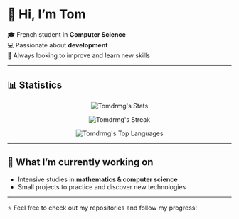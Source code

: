 # 👋 Hi, I’m Tom  

🎓 French student in **Computer Science**  
💻 Passionate about **development**  
🚀 Always looking to improve and learn new skills  

---

## 📊 Statistics  

<div align="center">

![Tomdrmg's Stats](https://github-readme-stats.vercel.app/api?username=Tomdrmg&theme=tokyonight&show_icons=true&hide_border=false&count_private=true)

![Tomdrmg's Streak](https://github-readme-streak-stats.herokuapp.com/?user=Tomdrmg&theme=tokyonight&hide_border=false)

![Tomdrmg's Top Languages](https://github-readme-stats.vercel.app/api/top-langs/?username=Tomdrmg&theme=tokyonight&show_icons=true&hide_border=false&layout=compact)

</div>

---

## 🌱 What I’m currently working on
- Intensive studies in **mathematics & computer science**
- Small projects to practice and discover new technologies

---

⭐️ Feel free to check out my repositories and follow my progress!
